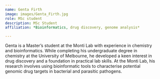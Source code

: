 ```yaml
---
name: Genta Firth
image: images/Genta_Firth.jpg
role: MSc student
description: MSc Student
affiliation: *Bioinformatics, drug discovery, genome analysis*

---
```


Genta is a Master’s student at the Monti Lab with experience in chemistry and bioinformatics. While completing his undergraduate degree in chemistry at the University of Melbourne, he developed a keen interest in drug discovery and a foundation in practical lab skills. At the Monti Lab, his research involves using bioinformatic tools to characterise potential genomic drug targets in bacterial and parasitic pathogens.
